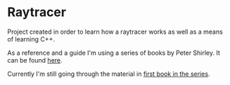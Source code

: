 # Raytracer

Project created in order to learn how a raytracer works as well as a means of learning C++.

As a reference and a guide I'm using a series of books by Peter Shirley. It can be found [here](https://github.com/RayTracing/raytracing.github.io).

Currently I'm still going through the material in [first book in the series](https://raytracing.github.io/books/RayTracingInOneWeekend.html).
